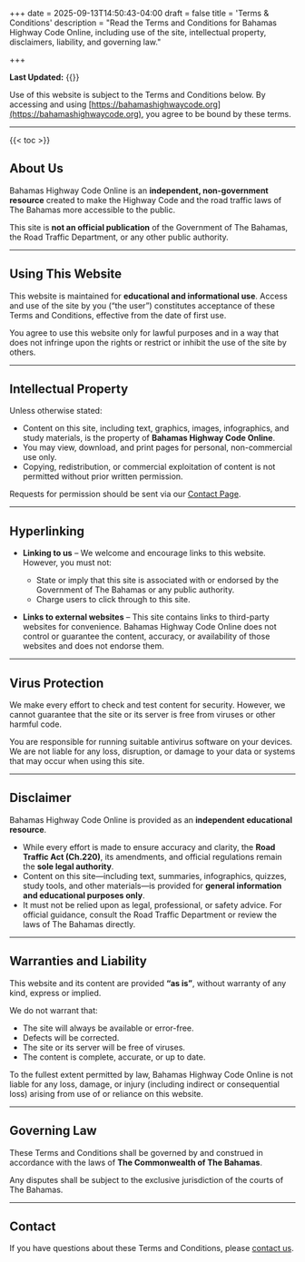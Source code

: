 +++
date = 2025-09-13T14:50:43-04:00
draft = false
title = 'Terms & Conditions'
description = "Read the Terms and Conditions for Bahamas Highway Code Online, including use of the site, intellectual property, disclaimers, liability, and governing law."

+++

**Last Updated:** {{<date>}}

Use of this website is subject to the Terms and Conditions below. By accessing and using [https://bahamashighwaycode.org](https://bahamashighwaycode.org), you agree to be bound by these terms.

---

{{< toc >}}

## About Us

Bahamas Highway Code Online is an **independent, non-government resource** created to make the Highway Code and the road traffic laws of The Bahamas more accessible to the public.  

This site is **not an official publication** of the Government of The Bahamas, the Road Traffic Department, or any other public authority.

---

## Using This Website

This website is maintained for **educational and informational use**. Access and use of the site by you (“the user”) constitutes acceptance of these Terms and Conditions, effective from the date of first use.  

You agree to use this website only for lawful purposes and in a way that does not infringe upon the rights or restrict or inhibit the use of the site by others.

---

## Intellectual Property

Unless otherwise stated:  

- Content on this site, including text, graphics, images, infographics, and study materials, is the property of **Bahamas Highway Code Online**.  
- You may view, download, and print pages for personal, non-commercial use only.  
- Copying, redistribution, or commercial exploitation of content is not permitted without prior written permission.  

Requests for permission should be sent via our [Contact Page](/contact-us/).

---

## Hyperlinking

- **Linking to us** – We welcome and encourage links to this website. However, you must not:  
  - State or imply that this site is associated with or endorsed by the Government of The Bahamas or any public authority.  
  - Charge users to click through to this site.  

- **Links to external websites** – This site contains links to third-party websites for convenience. Bahamas Highway Code Online does not control or guarantee the content, accuracy, or availability of those websites and does not endorse them.

---

## Virus Protection

We make every effort to check and test content for security. However, we cannot guarantee that the site or its server is free from viruses or other harmful code.

You are responsible for running suitable antivirus software on your devices. We are not liable for any loss, disruption, or damage to your data or systems that may occur when using this site.

---

## Disclaimer

Bahamas Highway Code Online is provided as an **independent educational resource**.  

- While every effort is made to ensure accuracy and clarity, the **Road Traffic Act (Ch.220)**, its amendments, and official regulations remain the **sole legal authority**.  
- Content on this site—including text, summaries, infographics, quizzes, study tools, and other materials—is provided for **general information and educational purposes only**.  
- It must not be relied upon as legal, professional, or safety advice. For official guidance, consult the Road Traffic Department or review the laws of The Bahamas directly.  

---

## Warranties and Liability

This website and its content are provided **“as is”**, without warranty of any kind, express or implied.  

We do not warrant that:  
- The site will always be available or error-free.  
- Defects will be corrected.  
- The site or its server will be free of viruses.  
- The content is complete, accurate, or up to date.  

To the fullest extent permitted by law, Bahamas Highway Code Online is not liable for any loss, damage, or injury (including indirect or consequential loss) arising from use of or reliance on this website.

---

## Governing Law

These Terms and Conditions shall be governed by and construed in accordance with the laws of **The Commonwealth of The Bahamas**.

Any disputes shall be subject to the exclusive jurisdiction of the courts of The Bahamas.

---

## Contact

If you have questions about these Terms and Conditions, please [contact us](/contact-us/).